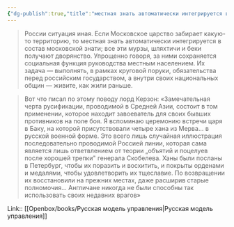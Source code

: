 ```yaml
---
{"dg-publish":true,"title":"местная знать автоматически интегрируется в состав московской","tags":["quotes"],"date":"2023-11-10T10:07:17+04:00","modified_at":"2024-01-24T10:20:02+03:00","aliases":"местная знать автоматически интегрируется в состав московской","dg-path":"/quotes/202311101007.md","permalink":"/quotes/202311101007/","dgPassFrontmatter":true}
---
```



> России ситуация иная. Если Московское царство забирает какую-то территорию, то местная знать автоматически интегрируется в состав московской знати; все эти мурзы, шляхтичи и беки получают дворянство. Упрощенно говоря, за ними сохраняется социальная функция руководства местным населением. Их задача — выполнять, в рамках круговой поруки, обязательства перед российским государством, а внутри своих национальных общин — живите, как жили раньше.

> Вот что писал по этому поводу лорд Керзон: «Замечательная черта русификации, проводимой в Средней Азии, состоит в том применении, которое находит завоеватель для своих бывших противников на поле боя. Я вспоминаю церемонию встречи царя в Баку, на которой присутствовали четыре хана из Мерва... в русской военной форме. Это всего лишь случайная иллюстрация последовательно проводимой Россией линии, которая сама является лишь ответвлением от теории „объятий и поцелуев после хорошей трепки" генерала Скобелева. Ханы были посланы в Петербург, чтобы их поразить и восхитить, и покрыты орденами и медалями, чтобы удовлетворить их тщеславие. По возвращении их восстановили на прежних местах, даже расширив старые полномочия... Англичане никогда не были способны так использовать своих недавних врагов»

Link:: [[Openbox/books/Русская модель управления|Русская модель управления]]
